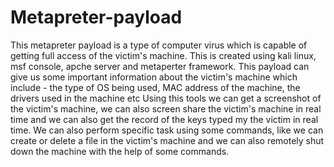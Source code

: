 # Metapreter-payload
This metapreter payload is a type of computer virus which is capable of getting full access of the victim's machine.
This is created using kali linux, msf console, apche server and metaperter framework.
This payload can give us some important information about the victim's machine which include - the type of OS being used, MAC address of the machine, the drivers used in the machine etc
Using this tools we can get a screenshot of the victim's machine, we can also screen share the victim's machine in real time and we can also get the record of the keys typed my the victim in real time.
We can also perform specific task using some commands, like we can create or delete a file in the victim's machine and we can also remotely shut down the machine with the help of some commands.
